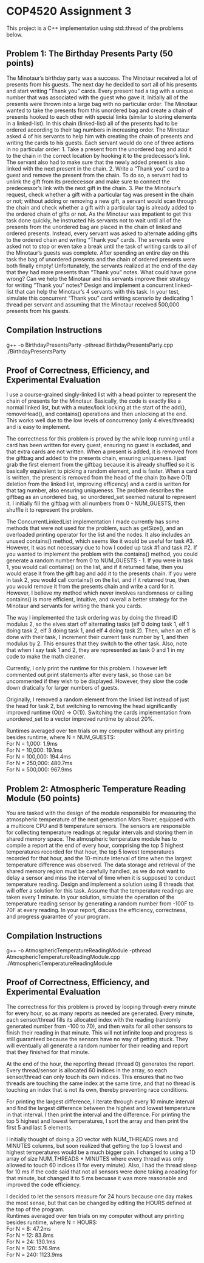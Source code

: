 # COP4520 Assignment 3
This project is a C++ implementation using std::thread of the problems below.

## Problem 1: The Birthday Presents Party (50 points)
The Minotaur’s birthday party was a success. The Minotaur received a lot of presents from his guests. The next day he decided to sort all of his presents and start writing “Thank you” cards. Every present had a tag with a unique number that was associated with the guest who gave it. Initially all of the presents were thrown into a large bag with no particular order. The Minotaur wanted to take the presents from this unordered bag and create a chain of presents hooked to each other with special links (similar to storing elements in a linked-list). In this chain (linked-list) all of the presents had to be ordered according to their tag numbers in increasing order. The Minotaur asked 4 of his servants to help him with creating the chain of presents and writing the cards to his guests. Each servant would do one of three actions in no particular order: 1. Take a present from the unordered bag and add it to the chain in the correct location by hooking it to the predecessor’s link. The servant also had to make sure that the newly added present is also linked with the next present in the chain. 2. Write a “Thank you” card to a guest and remove the present from the chain. To do so, a servant had to unlink the gift from its predecessor and make sure to connect the predecessor’s link with the next gift in the chain. 3. Per the Minotaur’s request, check whether a gift with a particular tag was present in the chain or not; without adding or removing a new gift, a servant would scan through the chain and check whether a gift with a particular tag is already added to the ordered chain of gifts or not. As the Minotaur was impatient to get this task done quickly, he instructed his servants not to wait until all of the presents from the unordered bag are placed in the chain of linked and ordered presents. Instead, every servant was asked to alternate adding gifts to the ordered chain and writing “Thank you” cards. The servants were asked not to stop or even take a break until the task of writing cards to all of the Minotaur’s guests was complete. After spending an entire day on this task the bag of unordered presents and the chain of ordered presents were both finally empty! Unfortunately, the servants realized at the end of the day that they had more presents than “Thank you” notes. What could have gone wrong? Can we help the Minotaur and his servants improve their strategy for writing “Thank you” notes? Design and implement a concurrent linked-list that can help the Minotaur’s 4 servants with this task. In your test, simulate this concurrent “Thank you” card writing scenario by dedicating 1 thread per servant and assuming that the Minotaur received 500,000 presents from his guests.

## Compilation Instructions
g++ -o BirthdayPresentsParty -pthread BirthdayPresentsParty.cpp
<br> ./BirthdayPresentsParty

## Proof of Correctness, Efficiency, and Experimental Evaluation
I use a course-grained singly-linked list with a head pointer to represent the chain of presents for the Minotaur. Basically, the code is exactly like a normal linked list, but with a mutex/lock locking at the start of the add(), removeHead(), and contains() operations and then unlocking at the end. This works well due to the low levels of concurrency (only 4 elves/threads) and is easy to implement. 

The correctness for this problem is proved by the while loop running until a card has been written for every guest, ensuring no guest is excluded, and that extra cards are not written. When a present is added, it is removed from the giftbag and added to the presents chain, ensuring uniqueness. I just grab the first element from the giftbag because it is already shuffled so it is basically equivalent to picking a random element, and is faster. When a card is written, the present is removed from the head of the chain (to have O(1) deletion from the linked list, improving efficency) and a card is written for that tag number, also ensuring uniqueness. 
The problem describes the giftbag as an unordered bag, so unordered_set seemed natural to represent it. I initially fill the giftbag with all numbers from 0 - NUM_GUESTS, then shuffle it to represent the problem. 

The ConcurrentLinkedList implementation I made currently has some methods that were not used for the problem, such as getSize(), and an overloaded printing operator for the list and the nodes. It also includes an unused contains() method, which seems like it would be useful for task #3. However, it was not necessary due to how I coded up task #1 and task #2. If you wanted to implement the problem with the contains() method, you could generate a random number from 0 to NUM_GUESTS - 1. If you were in task 1, you would call contains() on the list, and if it returned false, then you would erase it from the gift bag and add it to the presents chain. If you were in task 2, you would call contains() on the list, and if it returned true, then you would remove it from the presents chain and write a card for it. However, I believe my method which never involves randomness or calling contains() is more efficient, intuitive, and overall a better strategy for the Minotaur and servants for writing the thank you cards.

The way I implemented the task ordering was by doing the thread ID modulus 2, so the elves start off alternating tasks (elf 0 doing task 1, elf 1 doing task 2, elf 3 doing task 1, and elf 4 doing task 2). Then, when an elf is done with their task, I increment their current task number by 1, and then modulus by 2. This ensures that they switch to the other task. Also, note that when I say task 1 and 2, they are represented as task 0 and 1 in my code to make the math cleaner.

Currently, I only print the runtime for this problem. I however left commented out print statements after every task, so those can be uncommented if they wish to be displayed. However, they slow the code down dratically for larger numbers of guests.

Originally, I removed a random element from the linked list instead of just the head for task 2, but switching to removing the head significantly improved runtime (O(n) -> O(1)). Switching the cards implementation from unordered_set to a vector improved runtime by about 20%.

Runtimes averaged over ten trials on my computer without any printing besides runtime, where N = NUM_GUESTS:
<br> For N = 1,000:   1.9ms
<br> For N = 10,000:  19.1ms
<br> For N = 100,000: 194.4ms
<br> For N = 250,000: 480.7ms
<br> For N = 500,000: 967.9ms

## Problem 2: Atmospheric Temperature Reading Module (50 points)
You are tasked with the design of the module responsible for measuring the atmospheric temperature of the next generation Mars Rover, equipped with a multicore CPU and 8 temperature sensors. The sensors are responsible for collecting temperature readings at regular intervals and storing them in shared memory space. The atmospheric temperature module has to compile a report at the end of every hour, comprising the top 5 highest temperatures recorded for that hour, the top 5 lowest temperatures recorded for that hour, and the 10-minute interval of time when the largest temperature difference was observed. The data storage and retrieval of the shared memory region must be carefully handled, as we do not want to delay a sensor and miss the interval of time when it is supposed to conduct temperature reading. Design and implement a solution using 8 threads that will offer a solution for this task. Assume that the temperature readings are taken every 1 minute. In your solution, simulate the operation of the temperature reading sensor by generating a random number from -100F to 70F at every reading. In your report, discuss the efficiency, correctness, and progress guarantee of your program.

## Compilation Instructions
g++ -o AtmosphericTemperatureReadingModule -pthread AtmosphericTemperatureReadingModule.cpp
<br> ./AtmosphericTemperatureReadingModule

## Proof of Correctness, Efficiency, and Experimental Evaluation
The correctness for this problem is proved by looping through every minute for every hour, so as many reports as needed are generated. Every minute, each sensor/thread fills its allocated index with the reading (randomly generated number from -100 to 70), and then waits for all other sensors to finish their reading in that minute. This will not infinite loop and progress is still guaranteed because the sensors have no way of getting stuck. They will eventually all generate a random number for their reading and report that they finished for that minute.

At the end of the hour, the reporting thread (thread 0) generates the report. Every thread/sensor is allocated 60 indices in the array, so each sensor/thread can only touch its own indices. This ensures that no two threads are touching the same index at the same time, and that no thread is touching an index that is not its own, thereby preventing race conditions. 

For printing the largest difference, I iterate through every 10 minute interval and find the largest difference between the highest and lowest temperature in that interval. I then print the interval and the difference. For printing the top 5 highest and lowest temperatures, I sort the array and then print the first 5 and last 5 elements.

I initially thought of doing a 2D vector with NUM_THREADS rows and MINUTES columns, but soon realized that getting the top 5 lowest and highest temperatures would be a much bigger pain. I changed to using a 1D array of size NUM_THREADS * MINUTES where every thread was only allowed to touch 60 indices (1 for every minute). Also, I had the thread sleep for 10 ms if the code said that not all sensors were done taking a reading for that minute, but changed it to 5 ms becuase it was more reasonable and improved the code efficiency.

I decided to let the sensors measure for 24 hours because one day makes the most sense, but that can be changed by editing the HOURS defined at the top of the program.
<br> Runtimes averaged over ten trials on my computer without any printing besides runtime, where N = HOURS:
<br> For N = 8:   47.2ms
<br> For N = 12:  83.8ms
<br> For N = 24:  130.1ms
<br> For N = 120: 576.9ms
<br> For N = 240: 1123.9ms
